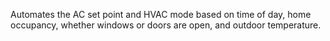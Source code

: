 Automates the AC set point and HVAC mode based on time of day, home occupancy, whether windows or doors are open, and outdoor temperature.

